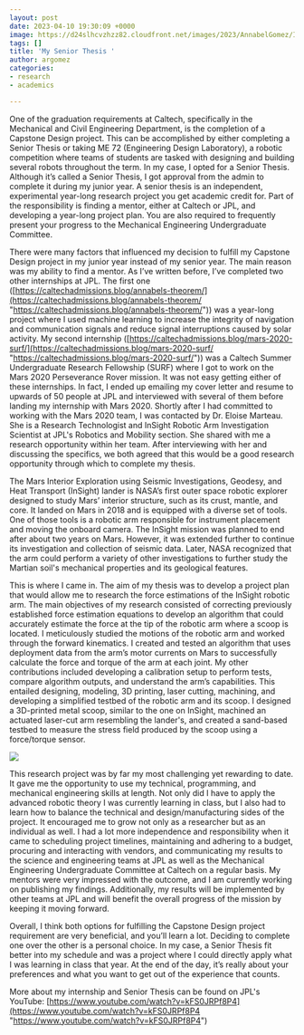 ```yaml
---
layout: post
date: 2023-04-10 19:30:09 +0000
image: https://d24slhcvzhzz82.cloudfront.net/images/2023/AnnabelGomez/Insight .jpg
tags: []
title: 'My Senior Thesis '
author: argomez
categories:
- research
- academics

---
```

One of the graduation requirements at Caltech, specifically in the Mechanical and Civil Engineering Department, is the completion of a Capstone Design project. This can be accomplished by either completing a Senior Thesis or taking ME 72 (Engineering Design Laboratory), a robotic competition where teams of students are tasked with designing and building several robots throughout the term. In my case, I opted for a Senior Thesis. Although it’s called a Senior Thesis, I got approval from the admin to complete it during my junior year. A senior thesis is an independent, experimental year-long research project you get academic credit for. Part of the responsibility is finding a mentor, either at Caltech or JPL, and developing a year-long project plan. You are also required to frequently present your progress to the Mechanical Engineering Undergraduate Committee.

There were many factors that influenced my decision to fulfill my Capstone Design project in my junior year instead of my senior year. The main reason was my ability to find a mentor. As I’ve written before, I’ve completed two other internships at JPL. The first one ([https://caltechadmissions.blog/annabels-theorem/](https://caltechadmissions.blog/annabels-theorem/ "https://caltechadmissions.blog/annabels-theorem/")) was a year-long project where I used machine learning to increase the integrity of navigation and communication signals and reduce signal interruptions caused by solar activity. My second internship ([https://caltechadmissions.blog/mars-2020-surf/](https://caltechadmissions.blog/mars-2020-surf/ "https://caltechadmissions.blog/mars-2020-surf/")) was a Caltech Summer Undergraduate Research Fellowship (SURF) where I got to work on the Mars 2020 Perseverance Rover mission. It was not easy getting either of these internships. In fact, I ended up emailing my cover letter and resume to upwards of 50 people at JPL and interviewed with several of them before landing my internship with Mars 2020. Shortly after I had committed to working with the Mars 2020 team, I was contacted by Dr. Eloise Marteau. She is a Research Technologist and InSight Robotic Arm Investigation Scientist at JPL's Robotics and Mobility section. She shared with me a research opportunity within her team. After interviewing with her and discussing the specifics, we both agreed that this would be a good research opportunity through which to complete my thesis.

The Mars Interior Exploration using Seismic Investigations, Geodesy, and Heat Transport (InSight) lander is NASA’s first outer space robotic explorer designed to study Mars’ interior structure, such as its crust, mantle, and core. It landed on Mars in 2018 and is equipped with a diverse set of tools. One of those tools is a robotic arm responsible for instrument placement and moving the onboard camera. The InSight mission was planned to end after about two years on Mars. However, it was extended further to continue its investigation and collection of seismic data. Later, NASA recognized that the arm could perform a variety of other investigations to further study the Martian soil's mechanical properties and its geological features.

This is where I came in. The aim of my thesis was to develop a project plan that would allow me to research the force estimations of the InSight robotic arm. The main objectives of my research consisted of correcting previously established force estimation equations to develop an algorithm that could accurately estimate the force at the tip of the robotic arm where a scoop is located. I meticulously studied the motions of the robotic arm and worked through the forward kinematics. I created and tested an algorithm that uses deployment data from the arm’s motor currents on Mars to successfully calculate the force and torque of the arm at each joint. My other contributions included developing a calibration setup to perform tests, compare algorithm outputs, and understand the arm’s capabilities. This entailed designing, modeling, 3D printing, laser cutting, machining, and developing a simplified testbed of the robotic arm and its scoop. I designed a 3D-printed metal scoop, similar to the one on InSight, machined an actuated laser-cut arm resembling the lander's, and created a sand-based testbed to measure the stress field produced by the scoop using a force/torque sensor.

![](https://d24slhcvzhzz82.cloudfront.net/images/2023/AnnabelGomez/insight%20lab.jpg)

This research project was by far my most challenging yet rewarding to date. It gave me the opportunity to use my technical, programming, and mechanical engineering skills at length. Not only did I have to apply the advanced robotic theory I was currently learning in class, but I also had to learn how to balance the technical and design/manufacturing sides of the project. It encouraged me to grow not only as a researcher but as an individual as well. I had a lot more independence and responsibility when it came to scheduling project timelines, maintaining and adhering to a budget, procuring and interacting with vendors, and communicating my results to the science and engineering teams at JPL as well as the Mechanical Engineering Undergraduate Committee at Caltech on a regular basis. My mentors were very impressed with the outcome, and I am currently working on publishing my findings. Additionally, my results will be implemented by other teams at JPL and will benefit the overall progress of the mission by keeping it moving forward.

Overall, I think both options for fulfilling the Capstone Design project requirement are very beneficial, and you’ll learn a lot. Deciding to complete one over the other is a personal choice. In my case, a Senior Thesis fit better into my schedule and was a project where I could directly apply what I was learning in class that year. At the end of the day, it’s really about your preferences and what you want to get out of the experience that counts.

More about my internship and Senior Thesis can be found on JPL's YouTube: [https://www.youtube.com/watch?v=kFS0JRPf8P4](https://www.youtube.com/watch?v=kFS0JRPf8P4 "https://www.youtube.com/watch?v=kFS0JRPf8P4")